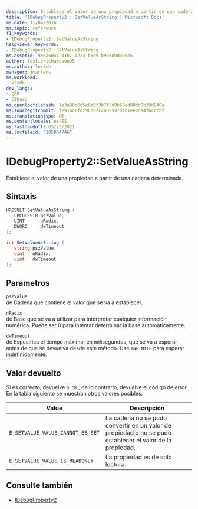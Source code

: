 ```yaml
---
description: Establece el valor de una propiedad a partir de una cadena determinada.
title: 'IDebugProperty2:: SetValueAsString | Microsoft Docs'
ms.date: 11/04/2016
ms.topic: reference
f1_keywords:
- IDebugProperty2::SetValueAsString
helpviewer_keywords:
- IDebugProperty2::SetValueAsString
ms.assetid: 9e6a5054-41b7-4223-b509-b93689d366a5
author: leslierichardson95
ms.author: lerich
manager: jmartens
ms.workload:
- vssdk
dev_langs:
- CPP
- CSharp
ms.openlocfilehash: 1e3a80c6d5c6e9f3b7f5d9b68ed08dd0b39d940e
ms.sourcegitcommit: f2916d8fd296b92cc402597d1d1eecda4f6cccbf
ms.translationtype: MT
ms.contentlocale: es-ES
ms.lasthandoff: 03/25/2021
ms.locfileid: "105064746"
---
```

# <a name="idebugproperty2setvalueasstring"></a>IDebugProperty2::SetValueAsString
Establece el valor de una propiedad a partir de una cadena determinada.

## <a name="syntax"></a>Sintaxis

```cpp
HRESULT SetValueAsString ( 
   LPCOLESTR pszValue,
   UINT      nRadix,
   DWORD     dwTimeout
);
```

```csharp
int SetValueAsString ( 
   string pszValue,
   uint   nRadix,
   uint   dwTimeout
);
```

## <a name="parameters"></a>Parámetros
`pszValue`\
de Cadena que contiene el valor que se va a establecer.

`nRadix`\
de Base que se va a utilizar para interpretar cualquier información numérica. Puede ser 0 para intentar determinar la base automáticamente.

`dwTimeout`\
de Especifica el tiempo máximo, en milisegundos, que se va a esperar antes de que se devuelva desde este método. Use `INFINITE` para esperar indefinidamente.

## <a name="return-value"></a>Valor devuelto
 Si es correcto, devuelve `S_OK` ; de lo contrario, devuelve el código de error. En la tabla siguiente se muestran otros valores posibles.

|Value|Descripción|
|-----------|-----------------|
|`E_SETVALUE_VALUE_CANNOT_BE_SET`|La cadena no se pudo convertir en un valor de propiedad o no se pudo establecer el valor de la propiedad.|
|`E_SETVALUE_VALUE_IS_READONLY`|La propiedad es de solo lectura.|

## <a name="see-also"></a>Consulte también
- [IDebugProperty2](../../../extensibility/debugger/reference/idebugproperty2.md)
